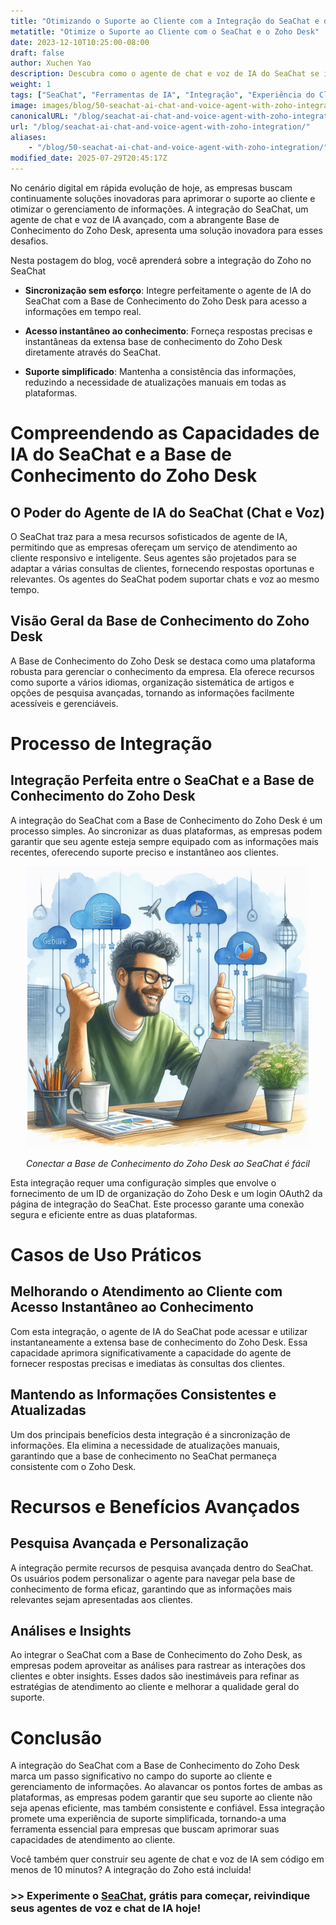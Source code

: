 ```yaml
---
title: "Otimizando o Suporte ao Cliente com a Integração do SeaChat e da Base de Conhecimento do Zoho Desk"
metatitle: "Otimize o Suporte ao Cliente com o SeaChat e o Zoho Desk"
date: 2023-12-10T10:25:00-08:00
draft: false
author: Xuchen Yao
description: Descubra como o agente de chat e voz de IA do SeaChat se integra com a abrangente Base de Conhecimento do Zoho Desk para um suporte ao cliente contínuo e eficiente.
weight: 1
tags: ["SeaChat", "Ferramentas de IA", "Integração", "Experiência do Cliente"]
image: images/blog/50-seachat-ai-chat-and-voice-agent-with-zoho-integration/50-seachat-ai-chat-and-voice-agent-with-zoho-integration.png
canonicalURL: "/blog/seachat-ai-chat-and-voice-agent-with-zoho-integration/"
url: "/blog/seachat-ai-chat-and-voice-agent-with-zoho-integration/"
aliases:
    - "/blog/50-seachat-ai-chat-and-voice-agent-with-zoho-integration/"
modified_date: 2025-07-29T20:45:17Z
---
```


No cenário digital em rápida evolução de hoje, as empresas buscam continuamente soluções inovadoras para aprimorar o suporte ao cliente e otimizar o gerenciamento de informações. A integração do SeaChat, um agente de chat e voz de IA avançado, com a abrangente Base de Conhecimento do Zoho Desk, apresenta uma solução inovadora para esses desafios.

Nesta postagem do blog, você aprenderá sobre a integração do Zoho no SeaChat

- **Sincronização sem esforço**: Integre perfeitamente o agente de IA do SeaChat com a Base de Conhecimento do Zoho Desk para acesso a informações em tempo real.

- **Acesso instantâneo ao conhecimento**: Forneça respostas precisas e instantâneas da extensa base de conhecimento do Zoho Desk diretamente através do SeaChat.

- **Suporte simplificado**: Mantenha a consistência das informações, reduzindo a necessidade de atualizações manuais em todas as plataformas.


# Compreendendo as Capacidades de IA do SeaChat e a Base de Conhecimento do Zoho Desk

## O Poder do Agente de IA do SeaChat (Chat e Voz)
O SeaChat traz para a mesa recursos sofisticados de agente de IA, permitindo que as empresas ofereçam um serviço de atendimento ao cliente responsivo e inteligente. Seus agentes são projetados para se adaptar a várias consultas de clientes, fornecendo respostas oportunas e relevantes.
Os agentes do SeaChat podem suportar chats e voz ao mesmo tempo.

## Visão Geral da Base de Conhecimento do Zoho Desk
A Base de Conhecimento do Zoho Desk se destaca como uma plataforma robusta para gerenciar o conhecimento da empresa. Ela oferece recursos como suporte a vários idiomas, organização sistemática de artigos e opções de pesquisa avançadas, tornando as informações facilmente acessíveis e gerenciáveis.

# Processo de Integração
## Integração Perfeita entre o SeaChat e a Base de Conhecimento do Zoho Desk
A integração do SeaChat com a Base de Conhecimento do Zoho Desk é um processo simples. Ao sincronizar as duas plataformas, as empresas podem garantir que seu agente esteja sempre equipado com as informações mais recentes, oferecendo suporte preciso e instantâneo aos clientes.

<center>
<img height="450px" src="/images/blog/50-seachat-ai-chat-and-voice-agent-with-zoho-integration/1-connect-zoho-database-to-seachat.jpeg" alt="Conectar a Base de Conhecimento do Zoho Desk ao SeaChat é fácil"/>

*Conectar a Base de Conhecimento do Zoho Desk ao SeaChat é fácil*
</center>



Esta integração requer uma configuração simples que envolve o fornecimento de um ID de organização do Zoho Desk e um login OAuth2 da página de integração do SeaChat. Este processo garante uma conexão segura e eficiente entre as duas plataformas.

# Casos de Uso Práticos

## Melhorando o Atendimento ao Cliente com Acesso Instantâneo ao Conhecimento
Com esta integração, o agente de IA do SeaChat pode acessar e utilizar instantaneamente a extensa base de conhecimento do Zoho Desk. Essa capacidade aprimora significativamente a capacidade do agente de fornecer respostas precisas e imediatas às consultas dos clientes.

## Mantendo as Informações Consistentes e Atualizadas
Um dos principais benefícios desta integração é a sincronização de informações. Ela elimina a necessidade de atualizações manuais, garantindo que a base de conhecimento no SeaChat permaneça consistente com o Zoho Desk.

# Recursos e Benefícios Avançados

## Pesquisa Avançada e Personalização
A integração permite recursos de pesquisa avançada dentro do SeaChat. Os usuários podem personalizar o agente para navegar pela base de conhecimento de forma eficaz, garantindo que as informações mais relevantes sejam apresentadas aos clientes.

## Análises e Insights
Ao integrar o SeaChat com a Base de Conhecimento do Zoho Desk, as empresas podem aproveitar as análises para rastrear as interações dos clientes e obter insights. Esses dados são inestimáveis para refinar as estratégias de atendimento ao cliente e melhorar a qualidade geral do suporte.

# Conclusão
A integração do SeaChat com a Base de Conhecimento do Zoho Desk marca um passo significativo no campo do suporte ao cliente e gerenciamento de informações. Ao alavancar os pontos fortes de ambas as plataformas, as empresas podem garantir que seu suporte ao cliente não seja apenas eficiente, mas também consistente e confiável. Essa integração promete uma experiência de suporte simplificada, tornando-a uma ferramenta essencial para empresas que buscam aprimorar suas capacidades de atendimento ao cliente.


Você também quer construir seu agente de chat e voz de IA sem código em menos de 10 minutos? A integração do Zoho está incluída!

### >> Experimente o [SeaChat](https://chat.seasalt.ai/?utm_source=blog), grátis para começar, reivindique seus agentes de voz e chat de IA hoje!